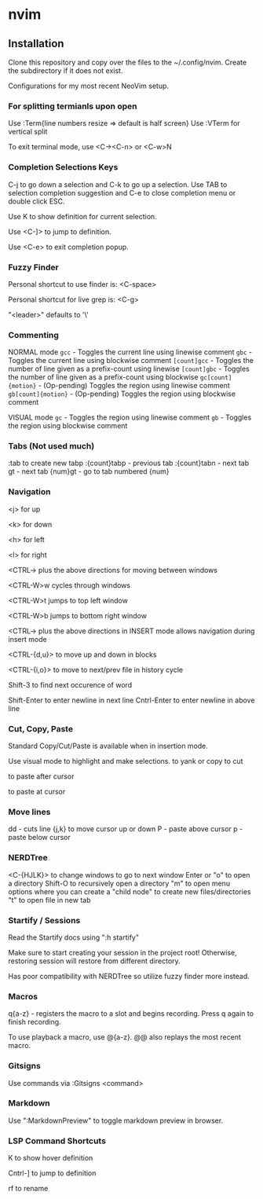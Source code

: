# nvim

## Installation
Clone this repository and copy over the files to the ~/.config/nvim. Create the subdirectory if it does not exist. 

Configurations for my most recent NeoVim setup.

### For splitting termianls upon open

Use :Term{line numbers resize => default is half screen}
Use :VTerm for vertical split

To exit terminal mode, use \<C-\>\<C-n\> or \<C-w\>N

### Completion Selections Keys

C-j to go down a selection and C-k to go up a selection. Use TAB to selection completion suggestion and C-e to close completion menu or double click ESC.

Use K to show definition for current selection.

Use \<C-]\> to jump to definition.

Use \<C-e\> to exit completion popup.

### Fuzzy Finder

Personal shortcut to use finder is: \<C-space\>

Personal shortcut for live grep is: \<C-g\>

"\<leader\>" defaults to '\\'
### Commenting

NORMAL mode
`gcc` - Toggles the current line using linewise comment
`gbc` - Toggles the current line using blockwise comment
`[count]gcc` - Toggles the number of line given as a prefix-count using linewise
`[count]gbc` - Toggles the number of line given as a prefix-count using blockwise
`gc[count]{motion}` - (Op-pending) Toggles the region using linewise comment
`gb[count]{motion}` - (Op-pending) Toggles the region using blockwise comment

VISUAL mode
`gc` - Toggles the region using linewise comment
`gb` - Toggles the region using blockwise comment

### Tabs (Not used much)

:tab <command> to create new tabp
:{count}tabp - previous tab
:{count}tabn - next tab
gt - next tab
{num}gt - go to tab numbered {num}

### Navigation

\<j\> for up

\<k\> for down

\<h\> for left

\<l\> for right

\<CTRL-\> plus the above directions for moving between windows

\<CTRL-W\>w cycles through windows

\<CTRL-W\>t jumps to top left window

\<CTRL-W\>b jumps to bottom right window

\<CTRL-\> plus the above directions in INSERT mode allows navigation during insert mode

<CTRL-{d,u}> to move up and down in blocks

<CTRL-{i,o}> to move to next/prev file in history cycle

Shift-3 to find next occurence of word

Shift-Enter to enter newline in next line
Cntrl-Enter to enter newline in above line

### Cut, Copy, Paste

Standard Copy/Cut/Paste is available when in insertion mode.

Use visual mode to highlight and make selections.
<y> to yank or copy
<d> to cut

<p> to paste after cursor
<P> to paste at cursor

### Move lines

dd - cuts line
{j,k} to move cursor up or down
P - paste above cursor
p - paste below cursor

### NERDTree

<C-{HJLK}> to change windows
<C-ww> to go to next window
Enter or "o" to open a directory
Shift-O to recursively open a directory
"m" to open menu options where you can create a "child node" to create new files/directories
"t" to open file in new tab

### Startify / Sessions

Read the Startify docs using ":h startify"

Make sure to start creating your session in the project root!
Otherwise, restoring session will restore from different directory.

Has poor compatibility with NERDTree so utilize fuzzy finder more instead.

### Macros

q{a-z} - registers the macro to a slot and begins recording. Press q again to finish recording.

To use playback a macro, use @{a-z}. @@ also replays the most recent macro.

### Gitsigns

Use commands via :Gitsigns \<command\>

### Markdown

Use ":MarkdownPreview" to toggle markdown preview in browser.

### LSP Command Shortcuts

K to show hover definition

Cntrl-] to jump to definition

rf to rename
